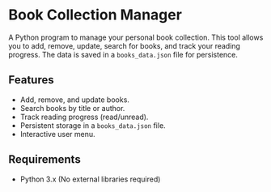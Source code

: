 # Book Collection Manager

A Python program to manage your personal book collection. This tool allows you to add, remove, update, search for books, and track your reading progress. The data is saved in a `books_data.json` file for persistence.

## Features

- Add, remove, and update books.
- Search books by title or author.
- Track reading progress (read/unread).
- Persistent storage in a `books_data.json` file.
- Interactive user menu.

## Requirements

- Python 3.x (No external libraries required)

